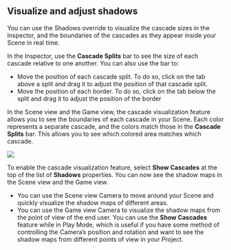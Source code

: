 ## Visualize and adjust shadows

You can use the Shadows override to visualize the cascade sizes in the Inspector, and the boundaries of the cascades as they appear inside your Scene in real time.

In the Inspector, use the **Cascade Splits** bar to see the size of each cascade relative to one another. You can also use the bar to:

- Move the position of each cascade split. To do so, click on the tab above a split and drag it to adjust the position of that cascade split.
- Move the position of each border. To do so, click on the tab below the split and drag it to adjust the position of the border

In the Scene view and the Game view, the cascade visualization feature allows you to see the boundaries of each cascade in your Scene. Each color represents a separate cascade, and the colors match those in the **Cascade Splits** bar. This allows you to see which colored area matches which cascade.

![](/Images/Override-Shadows3.png)

To enable the cascade visualization feature, select **Show Cascades** at the top of the list of **Shadows** properties. You can now see the shadow maps in the Scene view and the Game view.

- You can use the Scene view Camera to move around your Scene and quickly visualize the shadow maps of different areas.
- You can use the Game view Camera to visualize the shadow maps from the point of view of the end user. You can use the **Show Cascades** feature while in Play Mode, which is useful if you have some method of controlling the Camera’s position and rotation and want to see the shadow maps from different points of view in your Project.